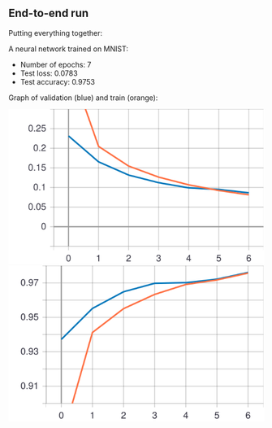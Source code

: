 ## End-to-end run
Putting everything together:

A neural network trained on MNIST:
* Number of epochs: 7
* Test loss: 0.0783
* Test accuracy: 0.9753

Graph of validation (blue) and train (orange):

![](https://raw.githubusercontent.com/LorenzHW/Master-Thesis/master/Code/progress/pics/progress_6/epoch_loss.svg?sanitize=true)
![](https://raw.githubusercontent.com/LorenzHW/Master-Thesis/master/Code/progress/pics/progress_6/epoch_accuracy.svg?sanitize=true)
